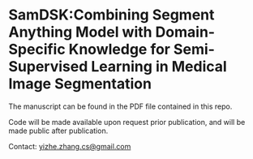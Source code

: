 # SamDSK:Combining Segment Anything Model with Domain-Specific Knowledge for Semi-Supervised Learning in Medical Image Segmentation

The manuscript can be found in the PDF file contained in this repo.

Code will be made available upon request prior publication, and will be made public after publication.

Contact: yizhe.zhang.cs@gmail.com
